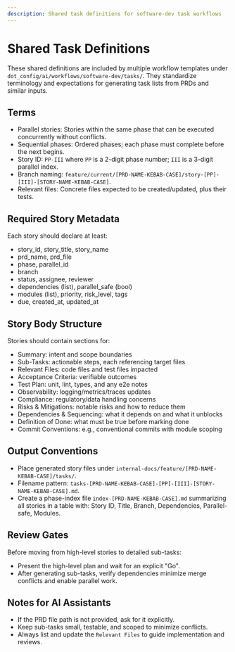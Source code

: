 ```yaml
---
description: Shared task definitions for software-dev task workflows
---
```

# Shared Task Definitions

These shared definitions are included by multiple workflow templates under `dot_config/ai/workflows/software-dev/tasks/`.
They standardize terminology and expectations for generating task lists from PRDs and similar inputs.

## Terms

- Parallel stories: Stories within the same phase that can be executed concurrently without conflicts.
- Sequential phases: Ordered phases; each phase must complete before the next begins.
- Story ID: `PP-III` where `PP` is a 2-digit phase number; `III` is a 3-digit parallel index.
- Branch naming: `feature/current/[PRD-NAME-KEBAB-CASE]/story-[PP]-[III]-[STORY-NAME-KEBAB-CASE]`.
- Relevant files: Concrete files expected to be created/updated, plus their tests.

## Required Story Metadata

Each story should declare at least:

- story_id, story_title, story_name
- prd_name, prd_file
- phase, parallel_id
- branch
- status, assignee, reviewer
- dependencies (list), parallel_safe (bool)
- modules (list), priority, risk_level, tags
- due, created_at, updated_at

## Story Body Structure

Stories should contain sections for:

- Summary: intent and scope boundaries
- Sub-Tasks: actionable steps, each referencing target files
- Relevant Files: code files and test files impacted
- Acceptance Criteria: verifiable outcomes
- Test Plan: unit, lint, types, and any e2e notes
- Observability: logging/metrics/traces updates
- Compliance: regulatory/data handling concerns
- Risks & Mitigations: notable risks and how to reduce them
- Dependencies & Sequencing: what it depends on and what it unblocks
- Definition of Done: what must be true before marking done
- Commit Conventions: e.g., conventional commits with module scoping

## Output Conventions

- Place generated story files under `internal-docs/feature/[PRD-NAME-KEBAB-CASE]/tasks/`.
- Filename pattern: `tasks-[PRD-NAME-KEBAB-CASE]-[PP]-[III]-[STORY-NAME-KEBAB-CASE].md`.
- Create a phase-index file `index-[PRD-NAME-KEBAB-CASE].md` summarizing all stories in a table with: Story ID, Title, Branch, Dependencies, Parallel-safe, Modules.

## Review Gates

Before moving from high-level stories to detailed sub-tasks:

- Present the high-level plan and wait for an explicit "Go".
- After generating sub-tasks, verify dependencies minimize merge conflicts and enable parallel work.

## Notes for AI Assistants

- If the PRD file path is not provided, ask for it explicitly.
- Keep sub-tasks small, testable, and scoped to minimize conflicts.
- Always list and update the `Relevant Files` to guide implementation and reviews.
